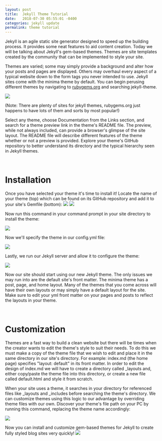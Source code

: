 ```yaml
---
layout: post
title:  Jekyll Theme Tutorial
date:   2018-07-30 05:55:01 -0400
categories: jekyll update
permalink: theme tutorial
---
```

Jekyll is an agile static site generator designed to speed up the building process. It provides some neat features to aid content creation. Today we will be talking about Jekyll's gem-based themes. Themes are site templates created by the community that can be implemented to style your site.

Themes are varied; some may simply provide a background and alter how your posts and pages are displayed. Others may overhaul every aspect of a typical website down to the form tags you never intended to use. Jekyll sites come with the minima theme by default. You can begin perusing different themes by navigating to <a href="https://rubygems.org" target="\_blank">rubygems.org</a> and searching jekyll-theme.


<img src="https://krismac89.github.io/km_portfolio/assets/images/rubygems.jpg">

(Note: There are plenty of sites for jekyll themes, rubygems.org just happens to have lots of them and sorts by  most popular!)

Select any theme, choose Documentation from the Links section, and search for a theme preview link in the theme's README file. The preview, while not always included, can provide a browser's glimpse of the site layout. The README file will describe different features of the theme whether or not a preview is provided. Explore your theme's GitHub repository to better understand its directory and the typical hierarchy seen in Jekyll themes.

<br />
<h1>Installation</h1>
Once you have selected your theme it's time to install it! Locate the name of your theme (top) which can be found on its GitHub repository and add it to your site's Gemfile (bottom):

<img src="https://krismac89.github.io/km_portfolio/assets/images/themename.jpg">

<img src="https://krismac89.github.io/km_portfolio/assets/images/gemfile.jpg">

Now run this command in your command prompt in your site directory to install the theme:

<img src="https://krismac89.github.io/km_portfolio/assets/images/bundleinstall.jpg">

Now we'll specify the theme in our config.yml file:

<img src="https://krismac89.github.io/km_portfolio/assets/images/themeinyml.jpg">

Lastly, we run our Jekyll server and allow it to configure the theme:

<img src="https://krismac89.github.io/km_portfolio/assets/images/bundleexec.jpg">

Now our site should start using our new Jekyll theme. The only issues we may run into are the default site's front matter. The minima theme has a post, page, and home layout. Many of the themes that you come across will have their own layouts or may simply have a default layout for the site. Make sure to edit your yml front matter on your pages and posts to reflect the layouts in your theme.

<br />
<h1>Customization</h1>

Themes are a fast way to build a clean website but there will be times when the creator wants to edit the theme's style to suit their needs. To do this we must make a copy of the theme file that we wish to edit and place it in the same directory in our site's directory. For example: index.md (the home page) specifies "layout: default" in its front matter. In order to edit the design of index.md we will have to create a directory called \_layouts and, either copy/paste the theme file into this directory, or create a new file called default.html and style it from scratch.

When your site uses a theme, it searches in your directory for referenced files like \_layouts and \_includes before searching the theme's directory. We can customize themes using this logic to our advantage by overriding theme files with our own. Discover your theme's file path on your PC by running this command, replacing the theme name accordingly:

<img src="https://krismac89.github.io/km_portfolio/assets/images/showtheme.jpg">

Now you can install and customize gem-based themes for Jekyll to create fully styled blog sites very quickly!
<img src="https://krismac89.github.io/km_portfolio/assets/images/jekyll.png">
